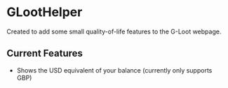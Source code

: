 # GLootHelper
Created to add some small quality-of-life features to the G-Loot webpage.

## Current Features
- Shows the USD equivalent of your balance (currently only supports GBP)
